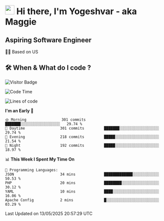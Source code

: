 <h1><img src="https://emojis.slackmojis.com/emojis/images/1531849430/4246/blob-sunglasses.gif?1531849430" width="30"/> Hi there, I'm Yogeshvar - aka Maggie</h1>

## Aspiring Software Engineer
🏂🏻  Based on US 

## 🛠 When & What do I code ?  

![Visitor Badge](https://visitor-badge.feriirawann.repl.co?username=yogeshvar&repo=yogeshvar&label=Visitors&style=plastic&color=%23457BFF&contentType=svg)

<!--START_SECTION:waka-->
![Code Time](http://img.shields.io/badge/Code%20Time-2%2C931%20hrs%2011%20mins-blue)

![Lines of code](https://img.shields.io/badge/From%20Hello%20World%20I%27ve%20Written-3.9%20million%20lines%20of%20code-blue)

**I'm an Early 🐤** 

```text
🌞 Morning                301 commits         ███████░░░░░░░░░░░░░░░░░░   29.74 % 
🌆 Daytime                301 commits         ███████░░░░░░░░░░░░░░░░░░   29.74 % 
🌃 Evening                218 commits         █████░░░░░░░░░░░░░░░░░░░░   21.54 % 
🌙 Night                  192 commits         █████░░░░░░░░░░░░░░░░░░░░   18.97 % 
```


📊 **This Week I Spent My Time On** 

```text
💬 Programming Languages: 
JSON                     34 mins             █████████████░░░░░░░░░░░░   50.53 % 
PHP                      20 mins             ████████░░░░░░░░░░░░░░░░░   30.12 % 
YAML                     10 mins             ████░░░░░░░░░░░░░░░░░░░░░   16.06 % 
Apache Config            2 mins              █░░░░░░░░░░░░░░░░░░░░░░░░   03.29 % 
```


 Last Updated on 13/05/2025 20:57:29 UTC
<!--END_SECTION:waka-->

